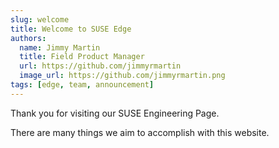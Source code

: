 ```yaml
---
slug: welcome
title: Welcome to SUSE Edge
authors:
  name: Jimmy Martin
  title: Field Product Manager
  url: https://github.com/jimmyrmartin
  image_url: https://github.com/jimmyrmartin.png
tags: [edge, team, announcement]
---
```


Thank you for visiting our SUSE Engineering Page.

There are many things we aim to accomplish with this website.

